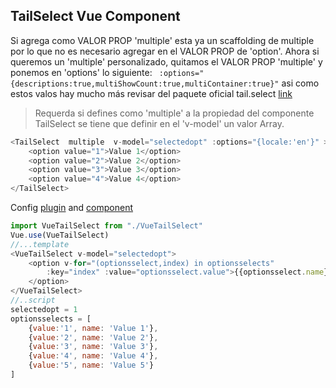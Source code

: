 ## TailSelect Vue Component


Si agrega como VALOR PROP 'multiple' esta ya un scaffolding de multiple por lo que no es necesario
agregar en el VALOR PROP de 'option'. Ahora si queremos un 'multiple' personalizado, quitamos el VALOR PROP 'multiple' 
y ponemos en 'options' lo siguiente:
```  :options="{descriptions:true,multiShowCount:true,multiContainer:true}" ``` asi como estos valos 
hay mucho más revisar del paquete oficial tail.select [link](https://www.npmjs.com/package/tail.select#default-options)
> Requerda si defines como 'multiple' a la propiedad del componente TailSelect se tiene que definir en el 'v-model' un valor Array.
```js
<TailSelect  multiple  v-model="selectedopt" :options="{locale:'en'}" >
    <option value="1">Value 1</option>
    <option value="2">Value 2</option>
    <option value="3">Value 3</option>
    <option value="4">Value 4</option>
</TailSelect>
```
Config [plugin](src/VueTailSelect.js) and [component](src/components/TailSelect.vue)
```js
import VueTailSelect from "./VueTailSelect"
Vue.use(VueTailSelect)
//...template
<VueTailSelect v-model="selectedopt">
    <option v-for="(optionsselect,index) in optionsselects" 
        :key="index" :value="optionsselect.value">{{optionsselect.name}}
    </option>
</VueTailSelect>
//..script
selectedopt = 1
optionsselects = [
    {value:'1', name: 'Value 1'},
    {value:'2', name: 'Value 2'},
    {value:'3', name: 'Value 3'},
    {value:'4', name: 'Value 4'},
    {value:'5', name: 'Value 5'}
]
```